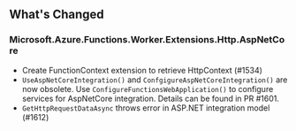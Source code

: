 ## What's Changed

<!-- Please add your release notes in the following format:
- My change description (#PR/#issue)
-->

### Microsoft.Azure.Functions.Worker.Extensions.Http.AspNetCore

- Create FunctionContext extension to retrieve HttpContext (#1534)
- `UseAspNetCoreIntegration()` and `ConfgigureAspNetCoreIntegration()` are now obsolete. Use `ConfigureFunctionsWebApplication()` to configure services for AspNetCore integration. Details can be found in PR #1601.
- `GetHttpRequestDataAsync` throws error in ASP.NET integration model (#1612)
